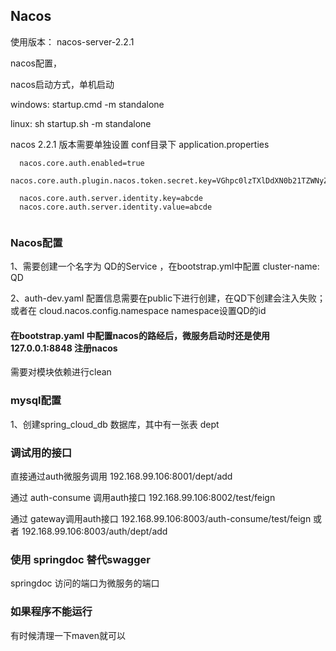 


## Nacos

使用版本： nacos-server-2.2.1


nacos配置，

nacos启动方式，单机启动 

windows:   startup.cmd -m standalone

linux:  sh startup.sh -m standalone

nacos 2.2.1 版本需要单独设置 conf目录下 application.properties 

  ```
    nacos.core.auth.enabled=true
    nacos.core.auth.plugin.nacos.token.secret.key=VGhpc0lzTXlDdXN0b21TZWNyZXRLZXkwMTIzNDU2Nzg=
    
    nacos.core.auth.server.identity.key=abcde
    nacos.core.auth.server.identity.value=abcde
    
  ```

### Nacos配置

1、需要创建一个名字为  QD的Service ，在bootstrap.yml中配置         cluster-name: QD 

2、auth-dev.yaml 配置信息需要在public下进行创建，在QD下创建会注入失败；或者在 cloud.nacos.config.namespace namespace设置QD的id


#### 在bootstrap.yaml 中配置nacos的路经后，微服务启动时还是使用 127.0.0.1:8848 注册nacos

需要对模块依赖进行clean

### mysql配置

1、创建spring_cloud_db 数据库，其中有一张表  dept



### 调试用的接口

直接通过auth微服务调用            192.168.99.106:8001/dept/add

通过 auth-consume 调用auth接口   192.168.99.106:8002/test/feign

通过 gateway调用auth接口        192.168.99.106:8003/auth-consume/test/feign
                         或者  192.168.99.106:8003/auth/dept/add



### 使用 springdoc 替代swagger

springdoc 访问的端口为微服务的端口


### 如果程序不能运行

有时候清理一下maven就可以